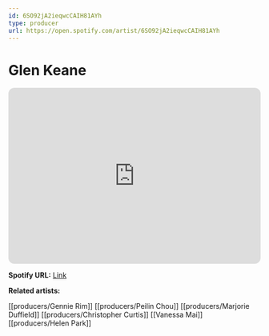 ```yaml
---
id: 6SO92jA2ieqwcCAIH81AYh
type: producer
url: https://open.spotify.com/artist/6SO92jA2ieqwcCAIH81AYh
---
```

# Glen Keane

<iframe style="border-radius:12px" src="https://open.spotify.com/embed/artist/6SO92jA2ieqwcCAIH81AYh" width="100%" height="352" frameBorder="0" allowfullscreen="" allow="autoplay; clipboard-write; encrypted-media; fullscreen; picture-in-picture" loading="lazy"></iframe>

**Spotify URL:** [Link](https://open.spotify.com/artist/6SO92jA2ieqwcCAIH81AYh)

**Related artists:**

[[producers/Gennie Rim]]
[[producers/Peilin Chou]]
[[producers/Marjorie Duffield]]
[[producers/Christopher Curtis]]
[[Vanessa Mai]]
[[producers/Helen Park]]
